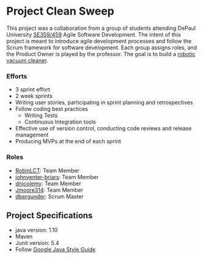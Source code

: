# Project Clean Sweep
  This project was a collaboration from a group of students attending DePaul University [SE359/459](https://www.cdm.depaul.edu/academics/pages/courseinfo.aspx?CrseId=011115) Agile Software Development.  The intent of this project is meant to introduce agile development processes and follow the Scrum framework for software development. Each group assigns roles, and the Product Owner is played by the professor.  The goal is to build a [robotic vacuum cleaner](files/project.pdf).

### Efforts
  - 3 sprint effort 
  - 2 week sprints 
  - Writing user stories, participating in sprint planning and retrospectives
  - Follow coding best practices
    - Writing Tests
    - Continuous Integration tools
  - Effective use of version control, conducting code reviews and release management
  - Producing MVPs at the end of each sprint
  
### Roles
  - [RobinLCT](https://github.com/RobinLCT): Team Member  
  - [johnyenter-briars](https://github.com/johnyenter-briars): Team Member  
  - [dnicolemy](https://github.com/dnicolemy): Team Member  
  - [Jmoore314](https://github.com/Jmoore314): Team Member  
  - [dbergunder](https://github.com/dbergunder): Scrum Master

## Project Specifications
- java version: 1.10
- Maven
- Junit version: 5.4
- Follow [Google Java Style Guide](https://google.github.io/styleguide/javaguide.html)
